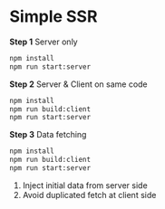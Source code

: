 # Simple SSR

**Step 1** Server only

```bash
npm install
npm run start:server
```

**Step 2** Server & Client on same code

```bash
npm install
npm run build:client
npm run start:server
```

**Step 3** Data fetching
```bash
npm install
npm run build:client
npm run start:server
```

1. Inject initial data from server side
2. Avoid duplicated fetch at client side